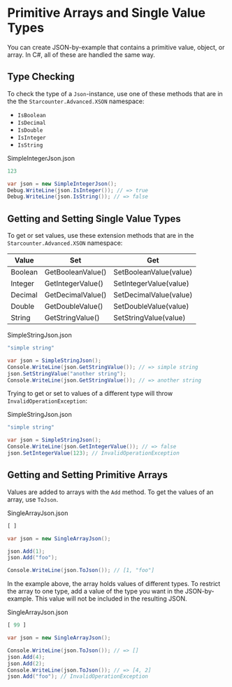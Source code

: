 # Primitive Arrays and Single Value Types

You can create JSON-by-example that contains a primitive value, object, or array. In C\#, all of these are handled the same way.

## Type Checking

To check the type of a `Json`-instance, use one of these methods that are in the the `Starcounter.Advanced.XSON` namespace:

* `IsBoolean`
* `IsDecimal`
* `IsDouble`
* `IsInteger`
* `IsString`

SimpleIntegerJson.json

```javascript
123
```

```csharp
var json = new SimpleIntegerJson();
Debug.WriteLine(json.IsInteger()); // => true
Debug.WriteLine(json.IsString()); // => false
```

## Getting and Setting Single Value Types

To get or set values, use these extension methods that are in the `Starcounter.Advanced.XSON` namespace:

| Value | Set | Get |
| --- | --- | --- |
| Boolean | GetBooleanValue\(\) | SetBooleanValue\(value\) |
| Integer | GetIntegerValue\(\) | SetIntegerValue\(value\) |
| Decimal | GetDecimalValue\(\) | SetDecimalValue\(value\) |
| Double | GetDoubleValue\(\) | SetDoubleValue\(value\) |
| String | GetStringValue\(\) | SetStringValue\(value\) |

SimpleStringJson.json

```javascript
"simple string"
```

```csharp
var json = SimpleStringJson();
Console.WriteLine(json.GetStringValue()); // => simple string
json.SetStringValue("another string");
Console.WriteLine(json.GetStringValue()); // => another string
```

Trying to get or set to values of a different type will throw `InvalidOperationException`:

SimpleStringJson.json

```javascript
"simple string"
```

```csharp
var json = SimpleStringJson();
Console.WriteLine(json.GetIntegerValue()); // => false
json.SetIntegerValue(123); // InvalidOperationException
```

## Getting and Setting Primitive Arrays

Values are added to arrays with the `Add` method. To get the values of an array, use `ToJson`.

SingleArrayJson.json

```javascript
[ ]
```

```csharp
var json = new SingleArrayJson();

json.Add(1);
json.Add("foo");

Console.WriteLine(json.ToJson()); // [1, "foo"]
```

In the example above, the array holds values of different types. To restrict the array to one type, add a value of the type you want in the JSON-by-example. This value will not be included in the resulting JSON.

SingleArrayJson.json

```javascript
[ 99 ]
```

```csharp
var json = new SingleArrayJson();

Console.WriteLine(json.ToJson()); // => []
json.Add(4);
json.Add(2);
Console.WriteLine(json.ToJson()); // => [4, 2]
json.Add("foo"); // InvalidOperationException
```

